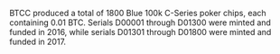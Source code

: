 BTCC produced a total of 1800 Blue 100k C-Series poker chips, each containing 0.01 BTC. Serials D00001 through D01300 were minted and funded in 2016, while serials D01301 through D01800 were minted and funded in 2017.
